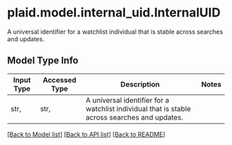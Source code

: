 # plaid.model.internal_uid.InternalUID

A universal identifier for a watchlist individual that is stable across searches and updates.

## Model Type Info
Input Type | Accessed Type | Description | Notes
------------ | ------------- | ------------- | -------------
str,  | str,  | A universal identifier for a watchlist individual that is stable across searches and updates. | 

[[Back to Model list]](../../README.md#documentation-for-models) [[Back to API list]](../../README.md#documentation-for-api-endpoints) [[Back to README]](../../README.md)

